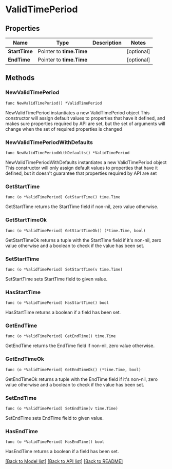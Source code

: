 # ValidTimePeriod

## Properties

Name | Type | Description | Notes
------------ | ------------- | ------------- | -------------
**StartTime** | Pointer to **time.Time** |  | [optional] 
**EndTime** | Pointer to **time.Time** |  | [optional] 

## Methods

### NewValidTimePeriod

`func NewValidTimePeriod() *ValidTimePeriod`

NewValidTimePeriod instantiates a new ValidTimePeriod object
This constructor will assign default values to properties that have it defined,
and makes sure properties required by API are set, but the set of arguments
will change when the set of required properties is changed

### NewValidTimePeriodWithDefaults

`func NewValidTimePeriodWithDefaults() *ValidTimePeriod`

NewValidTimePeriodWithDefaults instantiates a new ValidTimePeriod object
This constructor will only assign default values to properties that have it defined,
but it doesn't guarantee that properties required by API are set

### GetStartTime

`func (o *ValidTimePeriod) GetStartTime() time.Time`

GetStartTime returns the StartTime field if non-nil, zero value otherwise.

### GetStartTimeOk

`func (o *ValidTimePeriod) GetStartTimeOk() (*time.Time, bool)`

GetStartTimeOk returns a tuple with the StartTime field if it's non-nil, zero value otherwise
and a boolean to check if the value has been set.

### SetStartTime

`func (o *ValidTimePeriod) SetStartTime(v time.Time)`

SetStartTime sets StartTime field to given value.

### HasStartTime

`func (o *ValidTimePeriod) HasStartTime() bool`

HasStartTime returns a boolean if a field has been set.

### GetEndTime

`func (o *ValidTimePeriod) GetEndTime() time.Time`

GetEndTime returns the EndTime field if non-nil, zero value otherwise.

### GetEndTimeOk

`func (o *ValidTimePeriod) GetEndTimeOk() (*time.Time, bool)`

GetEndTimeOk returns a tuple with the EndTime field if it's non-nil, zero value otherwise
and a boolean to check if the value has been set.

### SetEndTime

`func (o *ValidTimePeriod) SetEndTime(v time.Time)`

SetEndTime sets EndTime field to given value.

### HasEndTime

`func (o *ValidTimePeriod) HasEndTime() bool`

HasEndTime returns a boolean if a field has been set.


[[Back to Model list]](../README.md#documentation-for-models) [[Back to API list]](../README.md#documentation-for-api-endpoints) [[Back to README]](../README.md)



